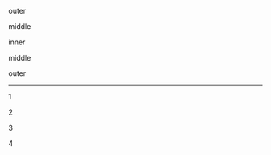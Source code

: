 <!-- block-start: outer -->

outer

<!-- block-start: middle -->

middle

<!-- block-start: inner -->

inner

<!-- block-end -->

middle

<!-- block-end -->

outer

<!-- block-end -->

---

<!-- fragments-start -->

1

2

3

4

<!-- fragments-end -->
